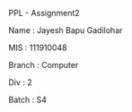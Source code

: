 PPL - Assignment2

Name : Jayesh Bapu Gadilohar

MIS  : 111910048

Branch : Computer

Div : 2

Batch : S4